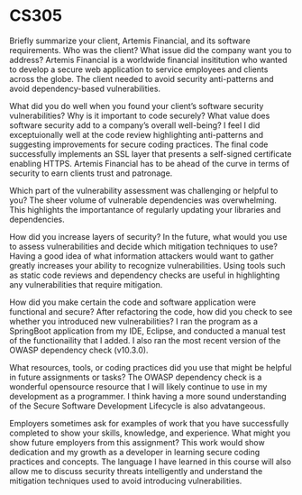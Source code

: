 # CS305

Briefly summarize your client, Artemis Financial, and its software requirements. Who was the client? What issue did the company want you to address?
Artemis Financial is a worldwide financial insititution who wanted to develop a secure web application to service employees and clients across the globe. The client needed to avoid security anti-patterns and avoid dependency-based vulnerabilities.

What did you do well when you found your client’s software security vulnerabilities? Why is it important to code securely? What value does software security add to a company’s overall well-being?
I feel I did exceptuionally well at the code review highlighting anti-patterns and suggesting improvements for secure coding practices. The final code successfully implements an SSL layer that presents a self-signed certificate enabling HTTPS. Artemis Financial has to be ahead of the curve in terms of security to earn clients trust and patronage.

Which part of the vulnerability assessment was challenging or helpful to you?
The sheer volume of vulnerable dependencies was overwhelming. This highlights the importantance of regularly updating your libraries and dependencies.

How did you increase layers of security? In the future, what would you use to assess vulnerabilities and decide which mitigation techniques to use?
Having a good idea of what information attackers would want to gather greatly increases your ability to recognize vulnerabilities. Using tools such as static code reviews and dependency checks are useful in highlighting any vulnerabilities that require mitigation.

How did you make certain the code and software application were functional and secure? After refactoring the code, how did you check to see whether you introduced new vulnerabilities?
I ran the program as a SpringBoot application from my IDE, Eclipse, and conducted a manual test of the functionaility that I added. I also ran the most recent version of the OWASP dependency check (v10.3.0).

What resources, tools, or coding practices did you use that might be helpful in future assignments or tasks?
The OWASP dependency check is a wonderful opensource resource that I will likely continue to use in my development as a programmer. I think having a more sound understanding of the Secure Software Development Lifecycle is also advatangeous.

Employers sometimes ask for examples of work that you have successfully completed to show your skills, knowledge, and experience. What might you show future employers from this assignment?
This work would show dedication and my growth as a developer in learning secure coding practices and concepts. The language I have learned in this course will also allow me to discuss security threats intelligently and understand the mitigation techniques used to avoid introducing vulnerabilities. 
